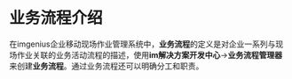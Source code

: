 # 业务流程介绍

在imgenius企业移动现场作业管理系统中，**业务流程**的定义是对企业一系列与现场作业关联的业务活动流程的描述，使用**im解决方案开发中心**→**业务流程管理器**来创建**业务流程**。通过业务流程还可以明确分工和职责。